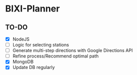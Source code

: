 # BIXI-Planner

## TO-DO
- [x] NodeJS
- [ ] Logic for selecting stations
- [ ] Generate multi-step directions with Google Directions API
- [ ] Refine process/Recommend optimal path
- [x] MongoDB
- [x] Update DB regularly
